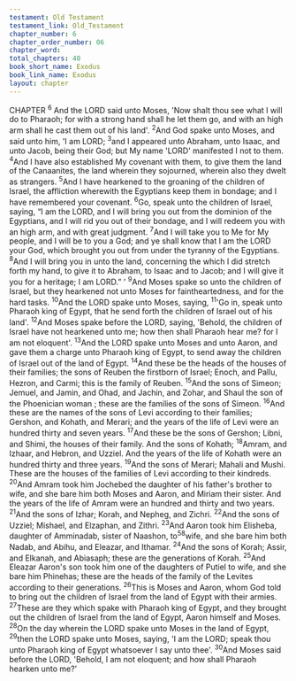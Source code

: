 ```yaml
---
testament: Old Testament
testament_link: Old_Testament
chapter_number: 6
chapter_order_number: 06
chapter_word: 
total_chapters: 40
book_short_name: Exodus
book_link_name: Exodus
layout: chapter
---
```


CHAPTER <sup>6</sup>
And the LORD said unto Moses, 'Now shalt thou see what I will do to Pharaoh;
for with a strong hand shall he let them go, and with an high arm shall he cast them
out of his land'. 
<sup>2</sup>And God spake unto Moses, and said unto him, 'I am LORD; <sup>3</sup>and I appeared
unto Abraham, unto Isaac, and unto Jacob, being their God; but My name 'LORD'
manifested I not to them. <sup>4</sup>And I have also established My covenant with them, to give
them the land of the Canaanites, the land wherein they sojourned, wherein also they
dwelt as strangers. <sup>5</sup>And I have hearkened to the groaning of the children of Israel, the
affliction wherewith the Egyptians keep them in bondage; and I have remembered your
covenant. <sup>6</sup>Go, speak unto the children of Israel, saying, “I am the LORD, and I will
bring you out from the dominion of the Egyptians, and I will rid you out of their
bondage, and I will redeem you with an high arm, and with great judgment. <sup>7</sup>And I will
take you to Me for My people, and I will be to you a God; and ye shall know that I am
the LORD your God, which brought you out from under the tyranny of the Egyptians.
<sup>8</sup>And I will bring you in unto the land, concerning the which I did stretch forth my
hand, to give it to Abraham, to Isaac and to Jacob; and I will give it you for a heritage; I
am LORD.” ' <sup>9</sup>And Moses spake so unto the children of Israel, but they hearkened not
unto Moses for faintheartedness, and for the hard tasks. 
<sup>10</sup>And the LORD spake unto Moses, saying, <sup>11</sup>'Go in, speak unto Pharaoh king
of Egypt, that he send forth the children of Israel out of his land'. <sup>12</sup>And Moses spake
before the LORD, saying, 'Behold, the children of Israel have not hearkened unto me;
how then shall Pharaoh hear me? for I am not eloquent'. <sup>13</sup>And the LORD spake unto
Moses and unto Aaron, and gave them a charge unto Pharaoh king of Egypt, to send
away the children of Israel out of the land of Egypt. 
<sup>14</sup>And these be the heads of the houses of their families; the sons of Reuben the
firstborn of Israel; Enoch, and Pallu, Hezron, and Carmi; this is the family of Reuben.
<sup>15</sup>And the sons of Simeon; Jemuel, and Jamin, and Ohad, and Jachin, and Zohar, and
Shaul the son of the Phoenician woman ; these are the families of the sons of Simeon.
<sup>16</sup>And these are the names of the sons of Levi according to their families; Gershon, and
Kohath, and Merari; and the years of the life of Levi were an hundred thirty and seven
years. <sup>17</sup>And these be the sons of Gershon; Libni, and Shimi, the houses of their family.
And the sons of Kohath; <sup>18</sup>Amram, and Izhaar, and Hebron, and Uzziel. And the years
of the life of Kohath were an hundred thirty and three years. <sup>19</sup>And the sons of Merari;
Mahali and Mushi. These are the houses of the families of Levi according to their
kindreds. <sup>20</sup>And Amram took him Jochebed the daughter of his father's brother to wife,
and she bare him both Moses and Aaron, and Miriam their sister. And the years of the
life of Amram were an hundred and thirty and two years. <sup>21</sup>And the sons of Izhar;
Korah, and Nepheg, and Zichri. <sup>22</sup>And the sons of Uzziel; Mishael, and Elzaphan, and
Zithri. <sup>23</sup>And Aaron took him Elisheba, daughter of Amminadab, sister of Naashon, to<sup>58</sup>wife, and she bare him both Nadab, and Abihu, and Eleazar, and Ithamar. <sup>24</sup>And the
sons of Korah; Assir, and Elkanah, and Abiasaph; these are the generations of Korah.
<sup>25</sup>And Eleazar Aaron's son took him one of the daughters of Putiel to wife, and she bare
him Phinehas; these are the heads of the family of the Levites according to their
generations. <sup>26</sup>This is Moses and Aaron, whom God told to bring out the children of
Israel from the land of Egypt with their armies. <sup>27</sup>These are they which spake with
Pharaoh king of Egypt, and they brought out the children of Israel from the land of
Egypt, Aaron himself and Moses. 
<sup>28</sup>On the day wherein the LORD spake unto Moses in the land of Egypt, <sup>29</sup>then
the LORD spake unto Moses, saying, 'I am the LORD; speak thou unto Pharaoh king of
Egypt whatsoever I say unto thee'. <sup>30</sup>And Moses said before the LORD, 'Behold, I am not
eloquent; and how shall Pharaoh hearken unto me?'